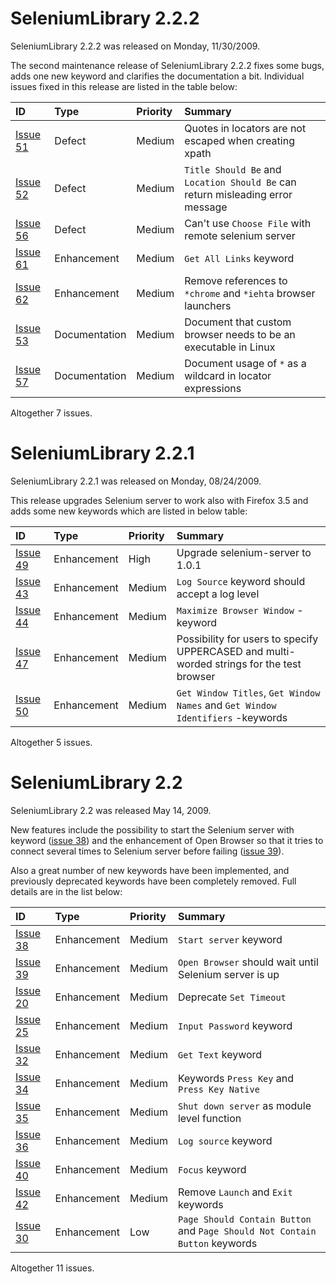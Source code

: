 


# SeleniumLibrary 2.2.2 #

SeleniumLibrary 2.2.2 was released on Monday, 11/30/2009.

The second maintenance release of SeleniumLibrary 2.2.2 fixes some bugs, adds
one new keyword and clarifies the documentation a bit. Individual issues fixed
in this release are listed in the table below:

| **ID** | **Type** | **Priority** | **Summary** |
|:-------|:---------|:-------------|:------------|
| [Issue 51](https://code.google.com/p/robotframework-seleniumlibrary/issues/detail?id=51) | Defect   | Medium       | Quotes in locators are not escaped when creating xpath |
| [Issue 52](https://code.google.com/p/robotframework-seleniumlibrary/issues/detail?id=52) | Defect   | Medium       | `Title Should Be` and `Location Should Be` can return misleading error message |
| [Issue 56](https://code.google.com/p/robotframework-seleniumlibrary/issues/detail?id=56) | Defect   | Medium       | Can't use `Choose File` with remote selenium server |
| [Issue 61](https://code.google.com/p/robotframework-seleniumlibrary/issues/detail?id=61) | Enhancement | Medium       | `Get All Links` keyword |
| [Issue 62](https://code.google.com/p/robotframework-seleniumlibrary/issues/detail?id=62) | Enhancement | Medium       | Remove references to `*chrome` and `*iehta` browser launchers |
| [Issue 53](https://code.google.com/p/robotframework-seleniumlibrary/issues/detail?id=53) | Documentation | Medium       | Document that custom browser needs to be an executable in Linux |
| [Issue 57](https://code.google.com/p/robotframework-seleniumlibrary/issues/detail?id=57) | Documentation | Medium       | Document usage of `*` as a wildcard in locator expressions |

Altogether 7 issues.


# SeleniumLibrary 2.2.1 #

SeleniumLibrary 2.2.1 was released on Monday, 08/24/2009.

This release upgrades Selenium server to work also with Firefox 3.5 and adds
some new keywords which are listed in below table:

| **ID** | **Type** | **Priority** | **Summary** |
|:-------|:---------|:-------------|:------------|
| [Issue 49](https://code.google.com/p/robotframework-seleniumlibrary/issues/detail?id=49) | Enhancement | High         | Upgrade selenium-server to 1.0.1 |
| [Issue 43](https://code.google.com/p/robotframework-seleniumlibrary/issues/detail?id=43) | Enhancement | Medium       | `Log Source` keyword should accept a log level |
| [Issue 44](https://code.google.com/p/robotframework-seleniumlibrary/issues/detail?id=44) | Enhancement | Medium       | `Maximize Browser Window` -keyword |
| [Issue 47](https://code.google.com/p/robotframework-seleniumlibrary/issues/detail?id=47) | Enhancement | Medium       | Possibility for users to specify UPPERCASED and multi-worded strings for the test browser |
| [Issue 50](https://code.google.com/p/robotframework-seleniumlibrary/issues/detail?id=50) | Enhancement | Medium       | `Get Window Titles`, `Get Window Names` and `Get Window Identifiers` -keywords |

Altogether 5 issues.


# SeleniumLibrary 2.2 #

SeleniumLibrary 2.2 was released May 14, 2009.

New features include the possibility to start the Selenium server with keyword
([issue 38](https://code.google.com/p/robotframework-seleniumlibrary/issues/detail?id=38)) and the enhancement of Open Browser so that it tries to connect
several times to Selenium server before failing ([issue 39](https://code.google.com/p/robotframework-seleniumlibrary/issues/detail?id=39)).

Also a great number of new keywords have been implemented, and previously
deprecated keywords have been completely removed. Full details are in the list
below:

| **ID** | **Type** | **Priority** | **Summary** |
|:-------|:---------|:-------------|:------------|
| [Issue 38](https://code.google.com/p/robotframework-seleniumlibrary/issues/detail?id=38) | Enhancement | Medium       | `Start server` keyword |
| [Issue 39](https://code.google.com/p/robotframework-seleniumlibrary/issues/detail?id=39) | Enhancement | Medium       | `Open Browser` should wait until Selenium server is up |
| [Issue 20](https://code.google.com/p/robotframework-seleniumlibrary/issues/detail?id=20) | Enhancement | Medium       | Deprecate `Set Timeout` |
| [Issue 25](https://code.google.com/p/robotframework-seleniumlibrary/issues/detail?id=25) | Enhancement | Medium       | `Input Password` keyword |
| [Issue 32](https://code.google.com/p/robotframework-seleniumlibrary/issues/detail?id=32) | Enhancement | Medium       | `Get Text` keyword |
| [Issue 34](https://code.google.com/p/robotframework-seleniumlibrary/issues/detail?id=34) | Enhancement | Medium       | Keywords `Press Key` and `Press Key Native` |
| [Issue 35](https://code.google.com/p/robotframework-seleniumlibrary/issues/detail?id=35) | Enhancement | Medium       | `Shut down server` as module level function |
| [Issue 36](https://code.google.com/p/robotframework-seleniumlibrary/issues/detail?id=36) | Enhancement | Medium       | `Log source` keyword |
| [Issue 40](https://code.google.com/p/robotframework-seleniumlibrary/issues/detail?id=40) | Enhancement | Medium       | `Focus` keyword |
| [Issue 42](https://code.google.com/p/robotframework-seleniumlibrary/issues/detail?id=42) | Enhancement | Medium       | Remove `Launch` and `Exit` keywords |
| [Issue 30](https://code.google.com/p/robotframework-seleniumlibrary/issues/detail?id=30) | Enhancement | Low          | `Page Should Contain Button` and `Page Should Not Contain Button` keywords |

Altogether 11 issues.